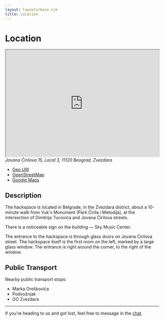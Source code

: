 ```yaml
---
layout: layouts/base.njk
title: Location
---
```


# Location

<iframe
  class="osm-iframe"
  width="100%"
  height="350"
  src="https://www.openstreetmap.org/export/embed.html?bbox=20.413370132446293%2C44.777204776923405%2C20.556707382202152%2C44.83225651845917&amp;layer=transportmap&amp;marker=44.80473721472608%2C20.48503875732422"
></iframe>

<address>
  Jovana Ćirilova 15, Local 3,
  11120 Beograd, Zvezdara
</address>

- <a target="_blank"
    href="geo:44.8047301,20.4850240?z=20">
      Geo URI
  </a>
- <a target="_blank"
    href="https://www.openstreetmap.org/?mlat=44.8047144&amp;mlon=20.4849945#map=20/44.8047139/20.4849945&amp;layers=T">
      OpenStreetMap
  </a>
- <a target="_blank"
    href="https://maps.app.goo.gl/VPFt7zN4ayuqwcQN8">
      Google Maps
  </a>

## Description

The hackspace is located in Belgrade,
in the Zvezdara district,
about a 10-minute walk from Vuk's Monument (Park Ćirila i Metodija),
at the intersection of Dimitrija Tucovića and Jovana Ćirilova streets.

There is a noticeable sign on the building — Sky Music Center.

The entrance to the hackspace is through glass doors on Jovana Ćirilova street.
The hackspace itself is the first room on the left,
marked by a large glass window.
The entrance is right around the corner, to the right of the window.

## Public Transport

Nearby public transport stops:
- Marka Oreškovića
- Podvožnjak
- GO Zvezdara

---

If you’re heading to us and got lost,
feel free to message in the
<a target="_blank" href="{{ config.links.chat }}">chat</a>.
